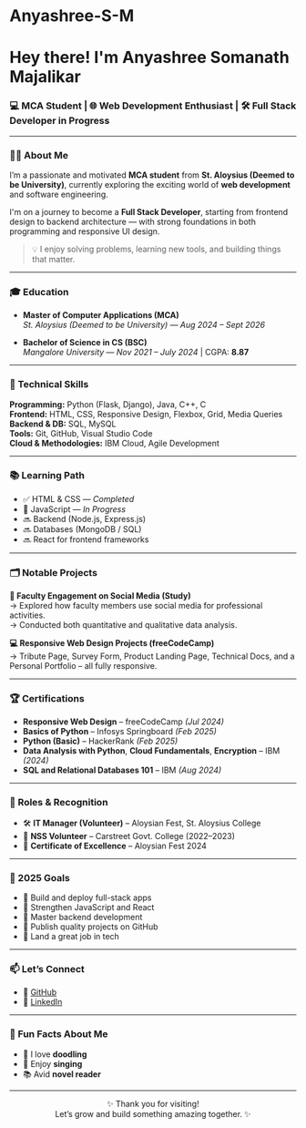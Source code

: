 # Anyashree-S-M
<h1 >Hey there!  I'm Anyashree Somanath Majalikar</h1>
<h3 >💻 MCA Student | 🌐 Web Development Enthusiast | 🛠️ Full Stack Developer in Progress</h3>

---

### 👩‍💻 About Me

I’m a passionate and motivated **MCA student** from **St. Aloysius (Deemed to be University)**, currently exploring the exciting world of **web development** and software engineering.

I'm on a journey to become a **Full Stack Developer**, starting from frontend design to backend architecture — with strong foundations in both programming and responsive UI design.

> 💡 I enjoy solving problems, learning new tools, and building things that matter.

---

### 🎓 Education

- **Master of Computer Applications (MCA)**  
  *St. Aloysius (Deemed to be University)* — *Aug 2024 – Sept 2026*

- **Bachelor of Science in CS (BSC)**  
  *Mangalore University* — *Nov 2021 – July 2024* | CGPA: **8.87**

---

### 🚀 Technical Skills

**Programming:** Python (Flask, Django), Java, C++, C  
**Frontend:** HTML, CSS, Responsive Design, Flexbox, Grid, Media Queries  
**Backend & DB:** SQL, MySQL  
**Tools:** Git, GitHub, Visual Studio Code  
**Cloud & Methodologies:** IBM Cloud, Agile Development  

---

### 📚 Learning Path

- ✅ HTML & CSS — *Completed*
- 🔄 JavaScript — *In Progress*
- 🔜 Backend (Node.js, Express.js)
- 🔜 Databases (MongoDB / SQL)
- 🔜 React for frontend frameworks

---

### 🗂️ Notable Projects

**📘 Faculty Engagement on Social Media (Study)**  
→ Explored how faculty members use social media for professional activities.  
→ Conducted both quantitative and qualitative data analysis.

**💻 Responsive Web Design Projects (freeCodeCamp)**  
→ Tribute Page, Survey Form, Product Landing Page, Technical Docs, and a Personal Portfolio – all fully responsive.

---

### 🏆 Certifications

- **Responsive Web Design** – freeCodeCamp *(Jul 2024)*  
- **Basics of Python** – Infosys Springboard *(Feb 2025)*  
- **Python (Basic)** – HackerRank *(Feb 2025)*  
- **Data Analysis with Python**, **Cloud Fundamentals**, **Encryption** – IBM *(2024)*  
- **SQL and Relational Databases 101** – IBM *(Aug 2024)*  

---

### 👥 Roles & Recognition

- 🛠️ **IT Manager (Volunteer)** – Aloysian Fest, St. Aloysius College  
- 🌿 **NSS Volunteer** – Carstreet Govt. College (2022–2023)  
- 🏅 **Certificate of Excellence** – Aloysian Fest 2024  

---

### 🎯 2025 Goals

- 💼 Build and deploy full-stack apps  
- 📌 Strengthen JavaScript and React  
- 📌 Master backend development  
- 🔗 Publish quality projects on GitHub  
- 🎯 Land a great job in tech  

---

### 📫 Let’s Connect

- 🔗 [GitHub](https://github.com/AnyashreeSM)  
- 🔗 [LinkedIn](https://www.linkedin.com/in/anyashree-2016jd)  

---

### 🎨 Fun Facts About Me

- 🎨 I love **doodling**  
- 🎤 Enjoy **singing**  
- 📚 Avid **novel reader**  

---

<p align="center">✨ Thank you for visiting! <br> Let’s grow and build something amazing together. ✨</p>
